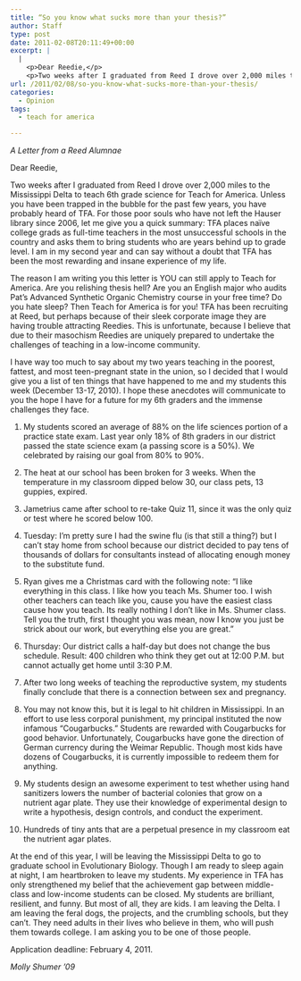 ```yaml
---
title: “So you know what sucks more than your thesis?”
author: Staff
type: post
date: 2011-02-08T20:11:49+00:00
excerpt: |
  |
    <p>Dear Reedie,</p>
    <p>Two weeks after I graduated from Reed I drove over 2,000 miles to the Mississippi Delta to teach 6th grade science for Teach for America. Unless you have been trapped in the bubble for the past few years, you have probably heard of TFA.</p>
url: /2011/02/08/so-you-know-what-sucks-more-than-your-thesis/
categories:
  - Opinion
tags:
  - teach for america

---
```

_A Letter from a Reed Alumnae_

Dear Reedie,

Two weeks after I graduated from Reed I drove over 2,000 miles to the Mississippi Delta to teach 6th grade science for Teach for America. Unless you have been trapped in the bubble for the past few years, you have probably heard of TFA. For those poor souls who have not left the Hauser library since 2006, let me give you a quick summary: TFA places naïve college grads as full-time teachers in the most unsuccessful schools in the country and asks them to bring students who are years behind up to grade level. I am in my second year and can say without a doubt that TFA has been the most rewarding and insane experience of my life.

The reason I am writing you this letter is YOU can still apply to Teach for America. Are you relishing thesis hell? Are you an English major who audits Pat&#8217;s Advanced Synthetic Organic Chemistry course in your free time? Do you hate sleep? Then Teach for America is for you! TFA has been recruiting at Reed, but perhaps because of their sleek corporate image they are having trouble attracting Reedies. This is unfortunate, because I believe that due to their masochism Reedies are uniquely prepared to undertake the challenges of teaching in a low-income community. 

I have way too much to say about my two years teaching in the poorest, fattest, and most teen-pregnant state in the union, so I decided that I would give you a list of ten things that have happened to me and my students this week (December 13-17, 2010). I hope these anecdotes will communicate to you the hope I have for a future for my 6th graders and the immense challenges they face. 

1. My students scored an average of 88% on the life sciences portion of a practice state exam. Last year only 18% of 8th graders in our district passed the state science exam (a passing score is a 50%). We celebrated by raising our goal from 80% to 90%.

2. The heat at our school has been broken for 3 weeks. When the temperature in my classroom dipped below 30, our class pets, 13 guppies, expired. 

3. Jametrius came after school to re-take Quiz 11, since it was the only quiz or test where he scored below 100.

4. Tuesday: I&#8217;m pretty sure I had the swine flu (is that still a thing?) but I can&#8217;t stay home from school because our district decided to pay tens of thousands of dollars for consultants instead of allocating enough money to the substitute fund.

5. Ryan gives me a Christmas card with the following note: “I like everything in this class. I like how you teach Ms. Shumer too. I wish other teachers can teach like you, cause you have the easiest class cause how you teach. Its really nothing I don&#8217;t like in Ms. Shumer class. Tell you the truth, first I thought you was mean, now I know you just be strick about our work, but everything else you are great.”

6. Thursday: Our district calls a half-day but does not change the bus schedule. Result: 400 children who think they get out at 12:00 P.M. but cannot actually get home until 3:30 P.M.

7. After two long weeks of teaching the reproductive system, my students finally conclude that there is a connection between sex and pregnancy. 

8. You may not know this, but it is legal to hit children in Mississippi. In an effort to use less corporal punishment, my principal instituted the now infamous “Cougarbucks.” Students are rewarded with Cougarbucks for good behavior. Unfortunately, Cougarbucks have gone the direction of German currency during the Weimar Republic. Though most kids have dozens of Cougarbucks, it is currently impossible to redeem them for anything.

9. My students design an awesome experiment to test whether using hand sanitizers lowers the number of bacterial colonies that grow on a nutrient agar plate. They use their knowledge of experimental design to write a hypothesis, design controls, and conduct the experiment.

10. Hundreds of tiny ants that are a perpetual presence in my classroom eat the nutrient agar plates.

At the end of this year, I will be leaving the Mississippi Delta to go to graduate school in Evolutionary Biology. Though I am ready to sleep again at night, I am heartbroken to leave my students. My experience in TFA has only strengthened my belief that the achievement gap between middle-class and low-income students can be closed. My students are brilliant, resilient, and funny. But most of all, they are kids. I am leaving the Delta. I am leaving the feral dogs, the projects, and the crumbling schools, but they can&#8217;t. They need adults in their lives who believe in them, who will push them towards college. I am asking you to be one of those people. 

Application deadline: February 4, 2011.

_Molly Shumer ’09_